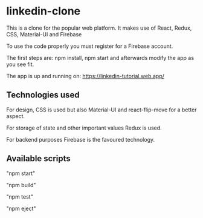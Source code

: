 # linkedin-clone

This is a clone for the popular web platform. It makes use of React, Redux, CSS, Material-UI and Firebase

To use the code properly you must register for a Firebase account.

The first steps are: npm install, npm start and afterwards modify the app as you see fit.

The app is up and running on: https://linkedin-tutorial.web.app/

## Technologies used

For design, CSS is used but also Material-UI and react-flip-move for a better aspect.

For storage of state and other important values Redux is used.

For backend purposes Firebase is the favoured technology.


## Available scripts

"npm start"

"npm build"

"npm test"

"npm eject"
